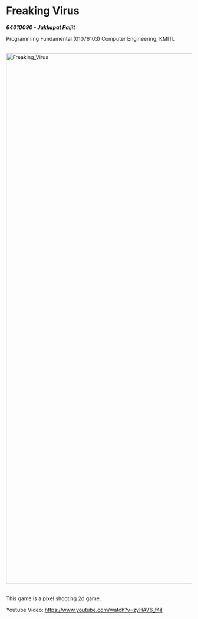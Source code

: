 # Freaking Virus

***64010090 - Jakkapat Paijit***

Programming Fundamental (01076103) Computer Engineering, KMITL <br><br>


<img width="1437" alt="Freaking_Virus" src="https://user-images.githubusercontent.com/86193685/194166654-4da53a6f-2051-41d7-a1a4-23bb4417bf6d.png"><br><br>

This game is a pixel shooting 2d game.

Youtube Video: https://www.youtube.com/watch?v=zyHAV6_f4iI
